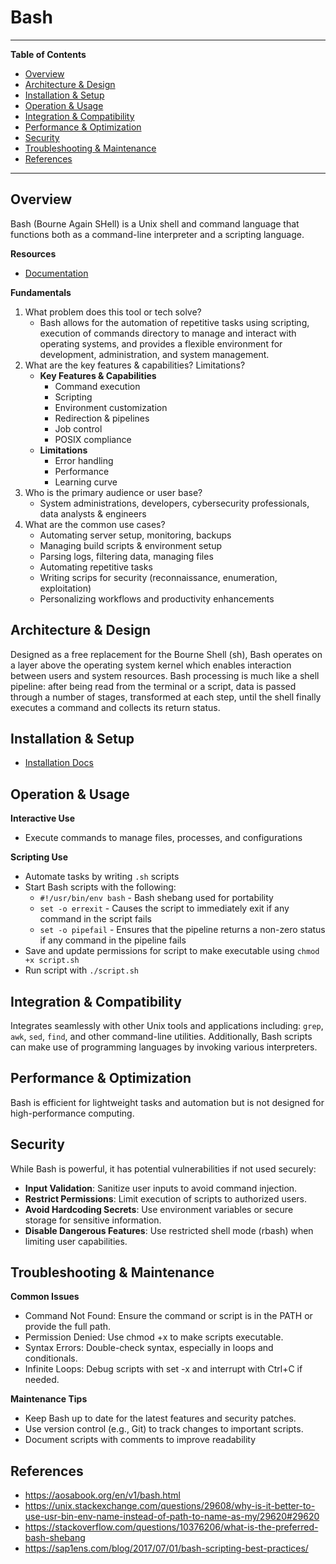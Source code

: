 # Bash

---
**Table of Contents**
- [Overview](#overview)
- [Architecture & Design](#architecture--design)
- [Installation & Setup](#installation--setup)
- [Operation & Usage](#operation--usage)
- [Integration & Compatibility](#integration--compatibility)
- [Performance & Optimization](#performance--optimization)
- [Security](#security)
- [Troubleshooting & Maintenance](#troubleshooting--maintenance)
- [References](#references)

---
## Overview
Bash (Bourne Again SHell) is a Unix shell and command language that functions both as a command-line interpreter and a scripting language.

**Resources**
- [Documentation](https://www.gnu.org/software/bash/manual/)

**Fundamentals**
1. What problem does this tool or tech solve?
    - Bash allows for the automation of repetitive tasks using scripting, execution of commands directory to manage and interact with operating systems, and provides a flexible environment for development, administration, and system management.
2. What are the key features & capabilities? Limitations?
    - **Key Features & Capabilities**
        - Command execution
        - Scripting
        - Environment customization
        - Redirection & pipelines
        - Job control
        - POSIX compliance
    - **Limitations**
        - Error handling
        - Performance
        - Learning curve
3. Who is the primary audience or user base?
    - System administrations, developers, cybersecurity professionals, data analysts & engineers
4. What are the common use cases?
    - Automating server setup, monitoring, backups
    - Managing build scripts & environment setup
    - Parsing logs, filtering data, managing files
    - Automating repetitive tasks
    - Writing scrips for security (reconnaissance, enumeration, exploitation)
    - Personalizing workflows and productivity enhancements

## Architecture & Design
Designed as a free replacement for the Bourne Shell (sh), Bash operates on a layer above the operating system kernel which enables interaction between users and system resources. Bash processing is much like a shell pipeline: after being read from the terminal or a script, data is passed through a number of stages, transformed at each step, until the shell finally executes a command and collects its return status.

## Installation & Setup
- [Installation Docs](https://www.gnu.org/software/bash/manual/html_node/Installing-Bash.html)

## Operation & Usage
**Interactive Use**
- Execute commands to manage files, processes, and configurations

**Scripting Use**
- Automate tasks by writing `.sh` scripts
- Start Bash scripts with the following:
    - `#!/usr/bin/env bash` - Bash shebang used for portability
    - `set -o errexit` - Causes the script to immediately exit if any command in the script fails 
    - `set -o pipefail` - Ensures that the pipeline returns a non-zero status if any command in the pipeline fails
- Save and update permissions for script to make executable using `chmod +x script.sh`
- Run script with `./script.sh`

## Integration & Compatibility
Integrates seamlessly with other Unix tools and applications including: `grep`, `awk`, `sed`, `find`, and other command-line utilities. Additionally, Bash scripts can make use of programming languages by invoking various interpreters.

## Performance & Optimization
Bash is efficient for lightweight tasks and automation but is not designed for high-performance computing.

## Security
While Bash is powerful, it has potential vulnerabilities if not used securely:
- **Input Validation**: Sanitize user inputs to avoid command injection.
- **Restrict Permissions**: Limit execution of scripts to authorized users.
- **Avoid Hardcoding Secrets**: Use environment variables or secure storage for sensitive information.
- **Disable Dangerous Features**: Use restricted shell mode (rbash) when limiting user capabilities.

## Troubleshooting & Maintenance
**Common Issues**
- Command Not Found: Ensure the command or script is in the PATH or provide the full path.
- Permission Denied: Use chmod +x to make scripts executable.
- Syntax Errors: Double-check syntax, especially in loops and conditionals.
- Infinite Loops: Debug scripts with set -x and interrupt with Ctrl+C if needed.

**Maintenance Tips**
- Keep Bash up to date for the latest features and security patches.
- Use version control (e.g., Git) to track changes to important scripts.
- Document scripts with comments to improve readability

## References
- https://aosabook.org/en/v1/bash.html
- https://unix.stackexchange.com/questions/29608/why-is-it-better-to-use-usr-bin-env-name-instead-of-path-to-name-as-my/29620#29620
- https://stackoverflow.com/questions/10376206/what-is-the-preferred-bash-shebang
- https://sap1ens.com/blog/2017/07/01/bash-scripting-best-practices/
